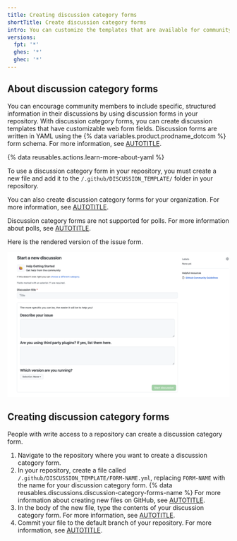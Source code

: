 ```yaml
---
title: Creating discussion category forms
shortTitle: Create discussion category forms
intro: You can customize the templates that are available for community members to use when they open new discussions in your repository.
versions:
  fpt: '*'
  ghes: '*'
  ghec: '*'
---
```


## About discussion category forms

You can encourage community members to include specific, structured information in their discussions by using discussion forms in your repository. With discussion category forms, you can create discussion templates that have customizable web form fields. Discussion forms are written in YAML using the {% data variables.product.prodname_dotcom %} form schema. For more information, see [AUTOTITLE](/communities/using-templates-to-encourage-useful-issues-and-pull-requests/syntax-for-githubs-form-schema).

{% data reusables.actions.learn-more-about-yaml %}

To use a discussion category form in your repository, you must create a new file and add it to the `/.github/DISCUSSION_TEMPLATE/` folder in your repository.

You can also create discussion category forms for your organization. For more information, see [AUTOTITLE](/communities/setting-up-your-project-for-healthy-contributions/creating-a-default-community-health-file).

Discussion category forms are not supported for polls. For more information about polls, see [AUTOTITLE](/discussions/collaborating-with-your-community-using-discussions/about-discussions#about-polls).

Here is the rendered version of the issue form.

![Screenshot of a rendered discussion category form.](/assets/images/help/discussions/discussion-category-form-sample.png)

## Creating discussion category forms

People with write access to a repository can create a discussion category form.

1. Navigate to the repository where you want to create a discussion category form.
1. In your repository, create a file called `/.github/DISCUSSION_TEMPLATE/FORM-NAME.yml`, replacing `FORM-NAME` with the name for your discussion category form. {% data reusables.discussions.discussion-category-forms-name %} For more information about creating new files on GitHub, see [AUTOTITLE](/repositories/working-with-files/managing-files/creating-new-files).
1. In the body of the new file, type the contents of your discussion category form. For more information, see [AUTOTITLE](/discussions/managing-discussions-for-your-community/syntax-for-discussion-category-forms).
1. Commit your file to the default branch of your repository. For more information, see [AUTOTITLE](/repositories/working-with-files/managing-files/creating-new-files).
